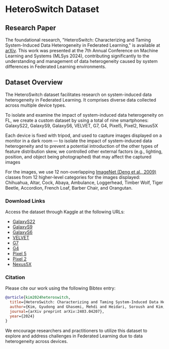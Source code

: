 # HeteroSwitch Dataset

## Research Paper
The foundational research, "HeteroSwitch: Characterizing and Taming System-Induced Data Heterogeneity in Federated Learning," is available at [arXiv](https://arxiv.org/abs/2403.04207). This work was presented at the 7th Annual Conference on Machine Learning and Systems (MLSys 2024), contributing significantly to the understanding and management of data heterogeneity caused by system differences in Federated Learning environments.

## Dataset Overview
The HeteroSwitch dataset facilitates research on system-induced data heterogeneity in Federated Learning. It comprises diverse data collected across multiple device types.

To isolate and examine the impact of system-induced data heterogeneity on FL, we create a custom dataset by using a total of nine smartphones: GalaxyS22, GalaxyS9, GalaxyS6, VELVET, G7,  G4,  Pixel5, Pixel2, Nexus5X

Each device is fixed with tripod, and used to capture images displayed on a monitor in a dark room — to isolate the impact of system-induced data heterogeneity and to prevent a potential introduction of the other types of feature distribution skew, we controlled other external factors (e.g., lighting, position, and object being photographed) that may affect the captured images

For the images, we use 12 non-overlapping [ImageNet (Deng et al., 2009)](https://www.image-net.org/) classes from 12 higher-level categories for the images displayed: Chihuahua, Altar, Cock, Abaya, Ambulance, Loggerhead, Timber Wolf, Tiger Beetle, Accordion, French Loaf, Barber Chair, and Orangutan.


### Download Links
Access the dataset through Kaggle at the following URLs:
- [GalaxyS22](www.kaggle.com/datasets/kimgyudong/heteroswitch-galaxys22)
- [GalaxyS9](www.kaggle.com/datasets/kimgyudong/heteroswitch-galaxys9)
- [GalaxyS6](www.kaggle.com/datasets/kimgyudong/heteroswitch-galaxys6)
- [VELVET](www.kaggle.com/datasets/kimgyudong/heteroswitch-velvet)
- [G7](www.kaggle.com/datasets/kimgyudong/heteroswitch-g7)
- [G4](www.kaggle.com/datasets/kimgyudong/heteroswitch-g4)
- [Pixel 5](www.kaggle.com/datasets/kimgyudong/heteroswitch-pixel5)
- [Pixel 2](www.kaggle.com/datasets/kimgyudong/heteroswitch-pixel2)
- [Nexus5X](www.kaggle.com/datasets/kimgyudong/heteroswitch-nexus5x)

### Citation
Please cite our work using the following Bibtex entry:
```bibtex
@article{kim2024heteroswitch,
  title={HeteroSwitch: Characterizing and Taming System-Induced Data Heterogeneity in Federated Learning},
  author={Kim, Gyudong and Ghasemi, Mehdi and Heidari, Soroush and Kim, Seungryong and Kim, Young Geun and Vrudhula, Sarma and Wu, Carole-Jean},
  journal={arXiv preprint arXiv:2403.04207},
  year={2024}
}
```

We encourage researchers and practitioners to utilize this dataset to explore and address challenges in Federated Learning due to data heterogeneity across devices.

